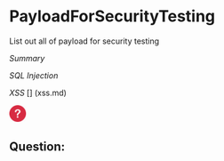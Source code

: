 # PayloadForSecurityTesting
List out all of payload for security testing

*Summary*

_SQL Injection_

_XSS_ [] (xss.md)

<img src="icon.png" width="30">

## Question:


